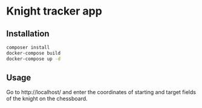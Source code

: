 # Knight tracker app

## Installation

```bash
composer install
docker-compose build
docker-compose up -d
```  

## Usage

Go to http://localhost/ and enter the coordinates of starting and target fields of the knight on the chessboard.
